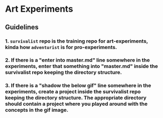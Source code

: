 # **Art Experiments**

## **Guidelines**

### **1.** `survivalist` repo is the training repo for art-experiments, kinda how `adventurist` is for pro-experiments. 

### **2.** If there is a "enter into master.md" line somewhere in the experiments, enter that something into "master.md" inside the survivalist repo keeping the directory structure. 


### **3.** If there is a "shadow the below gif" line somewhere in the experiments, create a project inside the survivalist repo keeping the directory structure. The appropriate directory should contain a project where you played around with the concepts in the gif image. 




